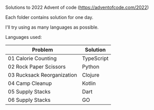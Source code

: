 Solutions to 2022 Advent of code (https://adventofcode.com/2022)

Each folder contains solution for one day.

I'll try using as many languages as possible.

Languages used:

| Problem | Solution |
| - | - |
| 01 Calorie Counting | TypeScript |
| 02 Rock Paper Scissors | Python |
| 03 Rucksack Reorganization | Clojure |
| 04 Camp Cleanup | Kotlin |
| 05 Supply Stacks | Dart |
| 06 Supply Stacks | GO |